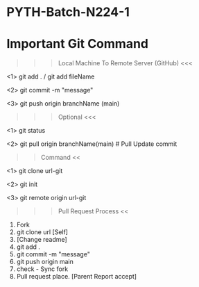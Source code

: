# PYTH-Batch-N224-1

# Important Git Command

>>> Local Machine To Remote Server (GitHub) <<< 

<1> git add . / git add fileName 

<2> git commit -m "message"

<3> git push origin branchName (main)


>>> Optional <<< 

<1> git status 

<2> git pull origin branchName(main) # Pull Update commit 


>> Command <<

<1> git clone url-git 

<2> git init 

<3> git remote origin url-git

>>> Pull Request Process << 

1. Fork 
2. git clone url [Self]
3. [Change readme]
4. git add .
5. git commit -m "message"
6. git push origin main 
7. check - Sync fork 
8. Pull request place. [Parent Report accept]
